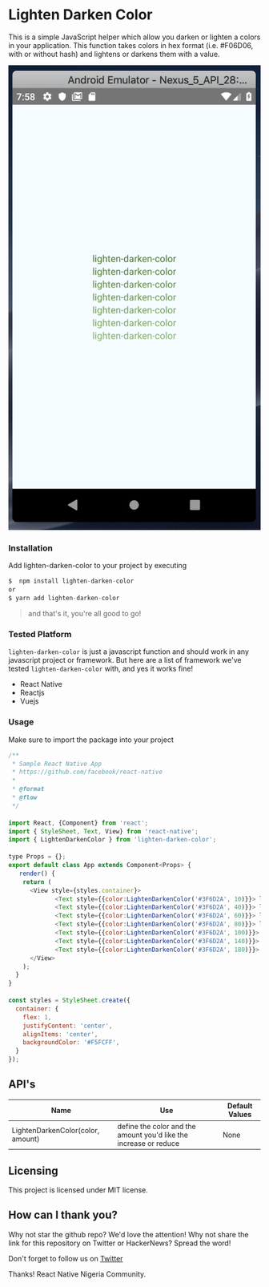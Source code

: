 # **Lighten Darken Color**

This is a simple JavaScript helper which allow you darken or lighten a colors in your application.  This function takes colors in hex format (i.e. #F06D06, with or without hash) and lightens or darkens them with a value.

![app preview]( ./img/img1.png)



### Installation

Add lighten-darken-color to your project by executing

```javascript
$  npm install lighten-darken-color
or
$ yarn add lighten-darken-color
```



> and that's it, you're all good to go!



### Tested Platform

`lighten-darken-color` is just a javascript function and should work in any javascript project or framework. But here are a list of framework we've tested `lighten-darken-color` with, and yes it works fine!

- React Native
- Reactjs
- Vuejs

### Usage

Make sure to import the package into your project

```javascript
/**
 * Sample React Native App
 * https://github.com/facebook/react-native
 *
 * @format
 * @flow
 */

import React, {Component} from 'react';
import { StyleSheet, Text, View} from 'react-native'; 
import { LightenDarkenColor } from 'lighten-darken-color'; 
 
type Props = {};
export default class App extends Component<Props> {
   render() {
    return (
      <View style={styles.container}>
             <Text style={{color:LightenDarkenColor('#3F6D2A', 10)}}> lighten-darken-color </Text>
             <Text style={{color:LightenDarkenColor('#3F6D2A', 40)}}> lighten-darken-color </Text>
             <Text style={{color:LightenDarkenColor('#3F6D2A', 60)}}> lighten-darken-color </Text>
             <Text style={{color:LightenDarkenColor('#3F6D2A', 80)}}> lighten-darken-color </Text>
             <Text style={{color:LightenDarkenColor('#3F6D2A', 100)}}> lighten-darken-color </Text>
             <Text style={{color:LightenDarkenColor('#3F6D2A', 140)}}> lighten-darken-color </Text>
             <Text style={{color:LightenDarkenColor('#3F6D2A', 180)}}> lighten-darken-color </Text>
      </View>
    );
  }
}

const styles = StyleSheet.create({
  container: {
    flex: 1,
    justifyContent: 'center',
    alignItems: 'center',
    backgroundColor: '#F5FCFF',
  } 
});

```





## API's

| Name                              | Use                                                          | Default Values |
| --------------------------------- | ------------------------------------------------------------ | -------------- |
| LightenDarkenColor(color, amount) | define the color and the amount you'd like the increase or reduce | None           |

  

## Licensing

This project is licensed under MIT license.


## How can I thank you?

Why not star the github repo? We'd love the attention! Why not share the link for this repository on Twitter or HackerNews? Spread the word!

Don't forget to follow us on [Twitter](https://twitter.com/reactnativeng)

Thanks! React Native Nigeria Community.



